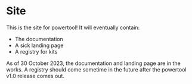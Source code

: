 # Site

This is the site for powertool! It will eventually contain:

- The documentation
- A sick landing page
- A registry for kits

As of 30 October 2023, the documentation and landing page are in the works. A registry should come sometime in the future after the powertool v1.0 release comes out.
